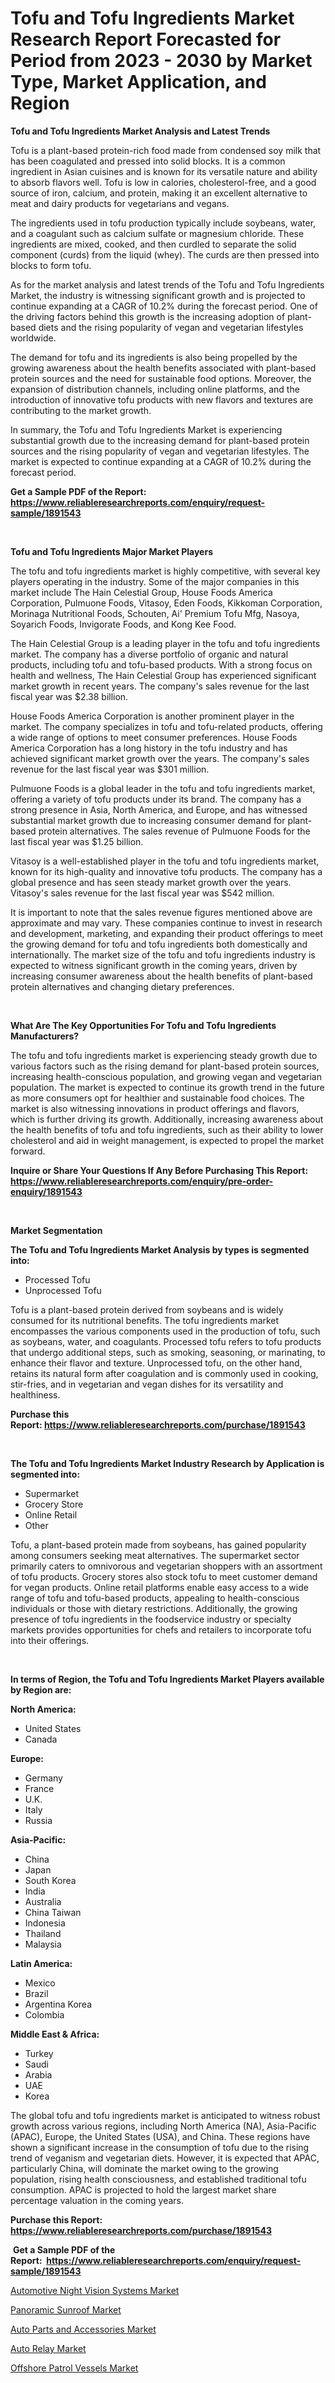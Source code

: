<p><h1>Tofu and Tofu Ingredients Market Research Report Forecasted for Period from 2023 -  2030 by Market Type, Market Application, and Region</h1></p><p><strong>Tofu and Tofu Ingredients Market Analysis and Latest Trends</strong></p>
<p><p>Tofu is a plant-based protein-rich food made from condensed soy milk that has been coagulated and pressed into solid blocks. It is a common ingredient in Asian cuisines and is known for its versatile nature and ability to absorb flavors well. Tofu is low in calories, cholesterol-free, and a good source of iron, calcium, and protein, making it an excellent alternative to meat and dairy products for vegetarians and vegans.</p><p>The ingredients used in tofu production typically include soybeans, water, and a coagulant such as calcium sulfate or magnesium chloride. These ingredients are mixed, cooked, and then curdled to separate the solid component (curds) from the liquid (whey). The curds are then pressed into blocks to form tofu.</p><p>As for the market analysis and latest trends of the Tofu and Tofu Ingredients Market, the industry is witnessing significant growth and is projected to continue expanding at a CAGR of 10.2% during the forecast period. One of the driving factors behind this growth is the increasing adoption of plant-based diets and the rising popularity of vegan and vegetarian lifestyles worldwide.</p><p>The demand for tofu and its ingredients is also being propelled by the growing awareness about the health benefits associated with plant-based protein sources and the need for sustainable food options. Moreover, the expansion of distribution channels, including online platforms, and the introduction of innovative tofu products with new flavors and textures are contributing to the market growth.</p><p>In summary, the Tofu and Tofu Ingredients Market is experiencing substantial growth due to the increasing demand for plant-based protein sources and the rising popularity of vegan and vegetarian lifestyles. The market is expected to continue expanding at a CAGR of 10.2% during the forecast period.</p></p>
<p><strong>Get a Sample PDF of the Report:&nbsp; <a href="https://www.reliableresearchreports.com/enquiry/request-sample/1891543">https://www.reliableresearchreports.com/enquiry/request-sample/1891543</a></strong></p>
<p>&nbsp;</p>
<p><strong>Tofu and Tofu Ingredients Major Market Players</strong></p>
<p><p>The tofu and tofu ingredients market is highly competitive, with several key players operating in the industry. Some of the major companies in this market include The Hain Celestial Group, House Foods America Corporation, Pulmuone Foods, Vitasoy, Eden Foods, Kikkoman Corporation, Morinaga Nutritional Foods, Schouten, Ai' Premium Tofu Mfg, Nasoya, Soyarich Foods, Invigorate Foods, and Kong Kee Food.</p><p>The Hain Celestial Group is a leading player in the tofu and tofu ingredients market. The company has a diverse portfolio of organic and natural products, including tofu and tofu-based products. With a strong focus on health and wellness, The Hain Celestial Group has experienced significant market growth in recent years. The company's sales revenue for the last fiscal year was $2.38 billion.</p><p>House Foods America Corporation is another prominent player in the market. The company specializes in tofu and tofu-related products, offering a wide range of options to meet consumer preferences. House Foods America Corporation has a long history in the tofu industry and has achieved significant market growth over the years. The company's sales revenue for the last fiscal year was $301 million.</p><p>Pulmuone Foods is a global leader in the tofu and tofu ingredients market, offering a variety of tofu products under its brand. The company has a strong presence in Asia, North America, and Europe, and has witnessed substantial market growth due to increasing consumer demand for plant-based protein alternatives. The sales revenue of Pulmuone Foods for the last fiscal year was $1.25 billion.</p><p>Vitasoy is a well-established player in the tofu and tofu ingredients market, known for its high-quality and innovative tofu products. The company has a global presence and has seen steady market growth over the years. Vitasoy's sales revenue for the last fiscal year was $542 million.</p><p>It is important to note that the sales revenue figures mentioned above are approximate and may vary. These companies continue to invest in research and development, marketing, and expanding their product offerings to meet the growing demand for tofu and tofu ingredients both domestically and internationally. The market size of the tofu and tofu ingredients industry is expected to witness significant growth in the coming years, driven by increasing consumer awareness about the health benefits of plant-based protein alternatives and changing dietary preferences.</p></p>
<p>&nbsp;</p>
<p><strong>What Are The Key Opportunities For Tofu and Tofu Ingredients Manufacturers?</strong></p>
<p><p>The tofu and tofu ingredients market is experiencing steady growth due to various factors such as the rising demand for plant-based protein sources, increasing health-conscious population, and growing vegan and vegetarian population. The market is expected to continue its growth trend in the future as more consumers opt for healthier and sustainable food choices. The market is also witnessing innovations in product offerings and flavors, which is further driving its growth. Additionally, increasing awareness about the health benefits of tofu and tofu ingredients, such as their ability to lower cholesterol and aid in weight management, is expected to propel the market forward.</p></p>
<p><strong>Inquire or Share Your Questions If Any Before Purchasing This Report: <a href="https://www.reliableresearchreports.com/enquiry/pre-order-enquiry/1891543">https://www.reliableresearchreports.com/enquiry/pre-order-enquiry/1891543</a></strong></p>
<p>&nbsp;</p>
<p><strong>Market Segmentation</strong></p>
<p><strong>The Tofu and Tofu Ingredients Market Analysis by types is segmented into:</strong></p>
<p><ul><li>Processed Tofu</li><li>Unprocessed Tofu</li></ul></p>
<p><p>Tofu is a plant-based protein derived from soybeans and is widely consumed for its nutritional benefits. The tofu ingredients market encompasses the various components used in the production of tofu, such as soybeans, water, and coagulants. Processed tofu refers to tofu products that undergo additional steps, such as smoking, seasoning, or marinating, to enhance their flavor and texture. Unprocessed tofu, on the other hand, retains its natural form after coagulation and is commonly used in cooking, stir-fries, and in vegetarian and vegan dishes for its versatility and healthiness.</p></p>
<p><strong>Purchase this Report:&nbsp;<a href="https://www.reliableresearchreports.com/purchase/1891543">https://www.reliableresearchreports.com/purchase/1891543</a></strong></p>
<p>&nbsp;</p>
<p><strong>The Tofu and Tofu Ingredients Market Industry Research by Application is segmented into:</strong></p>
<p><ul><li>Supermarket</li><li>Grocery Store</li><li>Online Retail</li><li>Other</li></ul></p>
<p><p>Tofu, a plant-based protein made from soybeans, has gained popularity among consumers seeking meat alternatives. The supermarket sector primarily caters to omnivorous and vegetarian shoppers with an assortment of tofu products. Grocery stores also stock tofu to meet customer demand for vegan products. Online retail platforms enable easy access to a wide range of tofu and tofu-based products, appealing to health-conscious individuals or those with dietary restrictions. Additionally, the growing presence of tofu ingredients in the foodservice industry or specialty markets provides opportunities for chefs and retailers to incorporate tofu into their offerings.</p></p>
<p>&nbsp;</p>
<p><strong>In terms of Region, the Tofu and Tofu Ingredients Market Players available by Region are:</strong></p>
<p>
    <p> <strong> North America: </strong>
        <ul>
            <li>United States</li>
            <li>Canada</li>
        </ul>
        </p> 
    <p> <strong> Europe: </strong>
        <ul>
            <li>Germany</li>
            <li>France</li>
            <li>U.K.</li>
            <li>Italy</li>
            <li>Russia</li>
        </ul>
        </p> 
    <p> <strong> Asia-Pacific: </strong>
        <ul>
            <li>China</li>
            <li>Japan</li>
            <li>South Korea</li>
            <li>India</li>
            <li>Australia</li>
            <li>China Taiwan</li>
            <li>Indonesia</li>
            <li>Thailand</li>
            <li>Malaysia</li>
        </ul>
        </p> 
    <p> <strong> Latin America: </strong>
        <ul>
            <li>Mexico</li>
            <li>Brazil</li>
            <li>Argentina Korea</li>
            <li>Colombia</li>
        </ul>
        </p> 
    <p> <strong> Middle East & Africa: </strong>
        <ul>
            <li>Turkey</li>
            <li>Saudi</li>
            <li>Arabia</li>
            <li>UAE</li>
            <li>Korea</li>
        </ul>
    </p>
    </p>
<p><p>The global tofu and tofu ingredients market is anticipated to witness robust growth across various regions, including North America (NA), Asia-Pacific (APAC), Europe, the United States (USA), and China. These regions have shown a significant increase in the consumption of tofu due to the rising trend of veganism and vegetarian diets. However, it is expected that APAC, particularly China, will dominate the market owing to the growing population, rising health consciousness, and established traditional tofu consumption. APAC is projected to hold the largest market share percentage valuation in the coming years.</p></p>
<p><strong>Purchase this Report: <a href="https://www.reliableresearchreports.com/purchase/1891543">https://www.reliableresearchreports.com/purchase/1891543</a></strong></p>
<p>&nbsp;<strong>Get a Sample PDF of the Report:&nbsp;&nbsp;<a href="https://www.reliableresearchreports.com/enquiry/request-sample/1891543">https://www.reliableresearchreports.com/enquiry/request-sample/1891543</a></strong></p>
<p><strong></strong></p>
<p><p><a href="https://medium.com/@joanobrien1990/automotive-night-vision-systems-market-exploring-market-share-market-trends-and-future-growth-954fb99f7281">Automotive Night Vision Systems Market</a></p><p><a href="https://medium.com/@janicegriffin2022/panoramic-sunroof-market-trends-forecast-and-competitive-analysis-to-2030-579561eec7bc">Panoramic Sunroof Market</a></p><p><a href="https://medium.com/@barbarafranklin1904/auto-parts-and-accessories-market-size-and-market-trends-complete-industry-overview-2023-to-2030-e47a38651e91">Auto Parts and Accessories Market</a></p><p><a href="https://medium.com/@tiffanytran1905/decoding-auto-relay-market-metrics-market-share-trends-and-growth-patterns-d6b67b3146f3">Auto Relay Market</a></p><p><a href="https://medium.com/@carolynfuller1997/offshore-patrol-vessels-market-size-reveals-the-best-marketing-channels-in-global-industry-e192176dabae">Offshore Patrol Vessels Market</a></p></p>